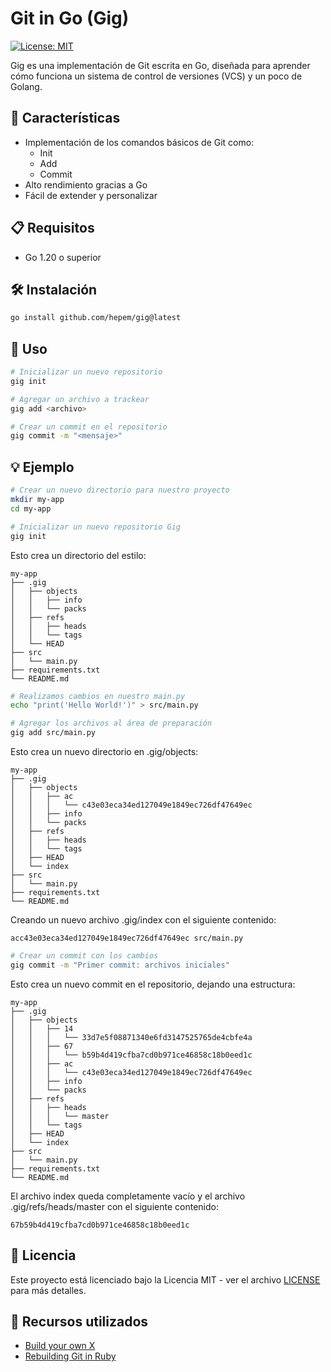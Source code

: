 # Git in Go (Gig)

[![License: MIT](https://img.shields.io/badge/License-MIT-yellow.svg)](https://opensource.org/licenses/MIT)

Gig es una implementación de Git escrita en Go, diseñada para aprender cómo funciona un sistema de control de versiones (VCS) y un poco de Golang.

## 🚀 Características

- Implementación de los comandos básicos de Git como:
  - Init
  - Add
  - Commit
- Alto rendimiento gracias a Go
- Fácil de extender y personalizar

## 📋 Requisitos

- Go 1.20 o superior

## 🛠️ Instalación

```bash
go install github.com/hepem/gig@latest
```

## 📖 Uso

```bash
# Inicializar un nuevo repositorio
gig init

# Agregar un archivo a trackear
gig add <archivo>

# Crear un commit en el repositorio
gig commit -m "<mensaje>"
```

## 💡 Ejemplo

```bash
# Crear un nuevo directorio para nuestro proyecto
mkdir my-app
cd my-app

# Inicializar un nuevo repositorio Gig
gig init
```

Esto crea un directorio del estilo:
```
my-app
├── .gig
│   ├── objects
│   │   ├── info
│   │   └── packs
│   ├── refs
│   │   ├── heads
│   │   └── tags
│   └── HEAD
├── src
│   └── main.py
├── requirements.txt
└── README.md
```

```bash
# Realizamos cambios en nuestro main.py
echo "print('Hello World!')" > src/main.py

# Agregar los archivos al área de preparación
gig add src/main.py
```

Esto crea un nuevo directorio en .gig/objects:
```
my-app
├── .gig
│   ├── objects
│   │   ├── ac
│   │   │   └── c43e03eca34ed127049e1849ec726df47649ec
│   │   ├── info
│   │   └── packs
│   ├── refs
│   │   ├── heads
│   │   └── tags
│   ├── HEAD
│   └── index
├── src
│   └── main.py
├── requirements.txt
└── README.md
```

Creando un nuevo archivo .gig/index con el siguiente contenido:
```
acc43e03eca34ed127049e1849ec726df47649ec src/main.py
```

```bash
# Crear un commit con los cambios
gig commit -m "Primer commit: archivos iniciales"
```

Esto crea un nuevo commit en el repositorio, dejando una estructura:
```
my-app
├── .gig
│   ├── objects
│   │   ├── 14
│   │   │   └── 33d7e5f08871340e6fd3147525765de4cbfe4a
│   │   ├── 67
│   │   │   └── b59b4d419cfba7cd0b971ce46858c18b0eed1c
│   │   ├── ac
│   │   │   └── c43e03eca34ed127049e1849ec726df47649ec
│   │   ├── info
│   │   └── packs
│   ├── refs
│   │   ├── heads
│   │   │   └── master
│   │   └── tags
│   ├── HEAD
│   └── index
├── src
│   └── main.py
├── requirements.txt
└── README.md
```

El archivo index queda completamente vacío y el archivo .gig/refs/heads/master con el siguiente contenido:

```
67b59b4d419cfba7cd0b971ce46858c18b0eed1c
```


## 📄 Licencia

Este proyecto está licenciado bajo la Licencia MIT - ver el archivo [LICENSE](LICENSE) para más detalles.

## 🙏 Recursos utilizados

- [Build your own X](https://github.com/codecrafters-io/build-your-own-x?tab=readme-ov-file#build-your-own-git)
- [Rebuilding Git in Ruby](https://thoughtbot.com/blog/rebuilding-git-in-ruby)
